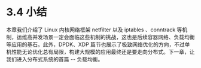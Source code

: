 # 3.4 小结

本章我们介绍了 Linux 内核网络框架 netfilter 以及 iptables 、conntrack 等机制，运维高并发场景一定会面临这些机制的挑战，这也是后续容器网络、负载均衡等应用的基石。此外，DPDK、XDP 篇节也展示了极致网络优化的方向，不过单机性能无论优化总有局限，构建大规模的应用最终还是要走向分布式。下一章，让我们进入分布式系统的首篇 -- 负载均衡。
